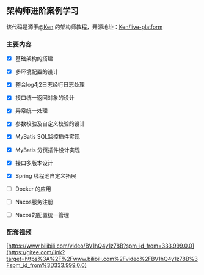 ## 架构师进阶案例学习

该代码是源于[@Ken](https://gitee.com/wlkken) 的架构师教程，开源地址：[Ken/live-platform](https://gitee.com/wlkken/live-platform) 

### 主要内容

- [x] 基础架构的搭建

- [x] 多环境配置的设计

- [x] 整合log4j2日志经行日志处理

- [x] 接口统一返回对象的设计

- [x] 异常统一处理

- [x] 参数校验及自定义校验的设计

- [x] MyBatis SQL监控插件实现

- [x] MyBatis 分页插件设计实现

- [x] 接口多版本设计

- [x] Spring 线程池自定义拓展

- [ ] Docker 的应用

- [ ] Nacos服务注册

- [ ] Nacos的配置统一管理 
  
  

### 配套视频

[https://www.bilibili.com/video/BV1hQ4y1z78B?spm_id_from=333.999.0.0](https://gitee.com/link?target=https%3A%2F%2Fwww.bilibili.com%2Fvideo%2FBV1hQ4y1z78B%3Fspm_id_from%3D333.999.0.0)
